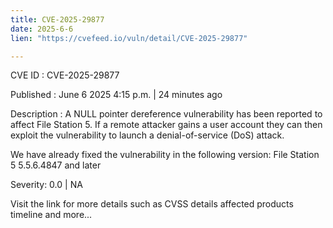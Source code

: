```yaml
---
title: CVE-2025-29877
date: 2025-6-6
lien: "https://cvefeed.io/vuln/detail/CVE-2025-29877"

---
```


CVE ID : CVE-2025-29877

Published :  June 6
2025
4:15 p.m. | 24 minutes ago

Description : A NULL pointer dereference vulnerability has been reported to affect File Station 5. If a remote  attacker gains a user account
they can then exploit the vulnerability to launch a denial-of-service (DoS) attack.

We have already fixed the vulnerability in the following version:
File Station 5 5.5.6.4847 and later

Severity: 0.0 | NA

Visit the link for more details
such as CVSS details
affected products
timeline
and more...
